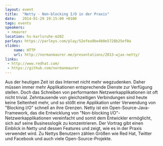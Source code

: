 ```yaml
---
layout: event
title:  "Netty - Non-blocking I/O in der Praxis"
date:   2014-01-29 19:15:00 +0100
tags: events
speakers:
 - nmaurer
location: hs-karlsruhe-m202
parleys: https://parleys.com/play/52efea9be4b0e5728b25ef0a
slides:
    name: HTTP
    url: http://normanmaurer.me/presentations/2013-wjax-netty/
links:
 - http://www.redhat.com/
 - https://github.com/normanmaurer
---
```


Aus der heutigen Zeit ist das Internet nicht mehr wegzudenken. Daher müssen immer mehr Applikationen entsprechende Dienste zur Verfügung stellen. Doch das Schreiben von performanten Netzwerkapplikationen ist oft nicht trivial. Zehntausende von gleichzeitigen Verbindungen sind heute keine Seltenheit mehr, und so stößt eine Applikation unter Verwendung von "Blocking I/O" schnell an ihre Grenzen. Netty ist ein Open-Source-Java-Framework, das die Entwicklung von "Non-blocking I/O"-Netzwerkapplikationen vereinfacht und somit dem Entwickler ermöglicht, sich auf seine Businesslogik zu konzentrieren. Der Vortrag gibt einen Einblick in Netty und dessen Features und zeigt, wie es in der Praxis verwendet wird. Zu Nettys Benutzern zählen Größen wie Red Hat, Twitter und Facebook und auch viele Open-Source-Projekte.
